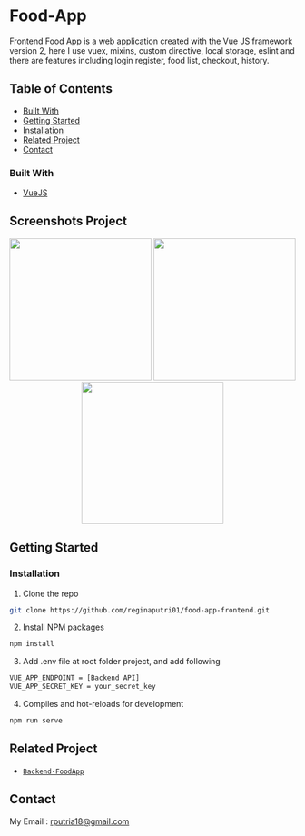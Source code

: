 # Food-App
Frontend Food App is a web application created with the Vue JS framework version 2, here I use vuex, mixins, custom directive, local storage, eslint and there are features including login register, food list, checkout, history.

<!-- TABLE OF CONTENTS -->
## Table of Contents
* [Built With](#built-with)
* [Getting Started](#getting-started)
* [Installation](#installation)
* [Related Project](#related-project)
* [Contact](#contact)

### Built With
* [VueJS](http://vuejs.org/)

## Screenshots Project

<p align='center'>
  <span>
      <image width="250" src='./screenshots/home.png' />
      <image width="250" src='./screenshots/checkout.png' />
      <image width="250" src='./screenshots/addItem.png' />
  </span>
</p>

<!-- GETTING STARTED -->
## Getting Started

### Installation

1. Clone the repo
```sh
git clone https://github.com/reginaputri01/food-app-frontend.git
```
2. Install NPM packages
```sh
npm install
```
3. Add .env file at root folder project, and add following
```sh
VUE_APP_ENDPOINT = [Backend API]
VUE_APP_SECRET_KEY = your_secret_key
```
4. Compiles and hot-reloads for development
```sh
npm run serve
```

## Related Project
* [`Backend-FoodApp`](https://github.com/reginaputri01/food-app-backend)

<!-- CONTACT -->
## Contact

My Email : rputria18@gmail.com
